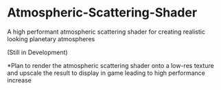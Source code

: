 # Atmospheric-Scattering-Shader
A high performant atmospheric scattering shader for creating realistic looking planetary atmospheres

(Still in Development)

*Plan to render the atmospheric scattering shader onto a low-res texture and upscale the result to display in game leading to high performance increase
